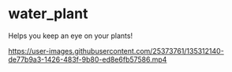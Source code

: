 # water_plant

Helps you keep an eye on your plants!

https://user-images.githubusercontent.com/25373761/135312140-de77b9a3-1426-483f-9b80-ed8e6fb57586.mp4


